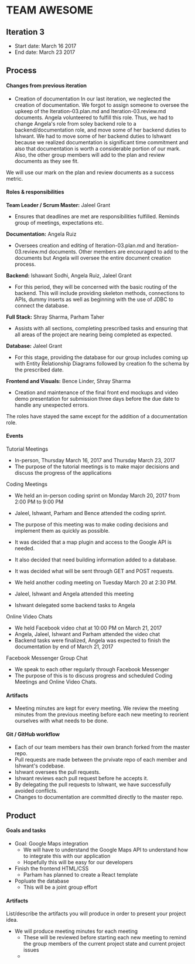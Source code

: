 # TEAM AWESOME



## Iteration 3

 * Start date: March 16 2017
 * End date: March 23 2017

## Process

#### Changes from previous iteration

* Creation of documentation
In our last iteration, we neglected the creation of documentation. We forgot 
to assign someone to oversee the upkeep of the Iteration-03.plan.md and 
Iteration-03.review.md documents. Angela volunteered to fulfill this role. 
Thus, we had to change Angela's role from soley backend role to a
backend/documentation role, and move some of her backend duties to Ishwant.
We had to move some of her backend duties to Ishwant because we realized
documentation is significant time commitment and also that documentation
is worth a considerable portion of our mark. Also, the other group
members will add to the plan and review documents as they see fit. 

We will use our mark on the plan and review documents as a success metric.


#### Roles & responsibilities

**Team Leader / Scrum Master:** Jaleel Grant 

* Ensures that deadlines are met are responsibilities fulfilled. Reminds group of meetings, expectations etc.

**Documentation:** Angela Ruiz

* Oversees creation and editing of Iteration-03.plan.md and 
Iteration-03.review.md documents. Other members are encouraged to add
to the documents but Angela will oversee the entire document creation
process.


**Backend:** Ishawant Sodhi, Angela Ruiz, Jaleel Grant

* For this period, they will be concerned with the basic routing of the backend. This will include providing skeleton methods, connections to APIs, dummy inserts as well as beginning with the use of JDBC to connect the database.

**Full Stack:** Shray Sharma, Parham Taher

* Assists with all sections, completing prescribed tasks and ensuring that all areas of the project are nearing being completed as expected.  

**Database:** Jaleel Grant

* For this stage, providing the database for our group includes coming up with Entity Relationship Diagrams followed by creation fo the schema by the prescribed date. 

**Frontend and Visuals:** Bence Linder, Shray Sharma

* Creation and maintenance of the final front end mockups and video demo presentation for submission three days before the due date to handle any unexpected errors.

The roles have stayed the same except for the addition of a 
documentation role.


#### Events

Tutorial Meetings

 * In-person, Thursday March 16, 2017 and Thursday March 23, 2017
 * The purpose of the tutorial meetings is to make major decisions
 and discuss the progress of the applications

Coding Meetings
 * We held an in-person coding sprint on Monday March 20, 2017 from 2:00 PM to 9:00 PM
 * Jaleel, Ishwant, Parham and Bence attended the coding sprint.
 * The purpose of this meeting was to make coding decisions and 
 implement them as quickly as possible.
 * It was decided that a map plugin and access to the Google API
 is needed.
 * It also decided that need building information added to a 
 database.
 * It was decided what will be sent through GET and POST requests.

 * We held another coding meeting on Tuesday March 20 at 2:30 PM.
 * Jaleel, Ishwant and Angela attended this meeting
 * Ishwant delegated some backend tasks to Angela

Online Video Chats
 * We held Facebook video chat at 10:00 PM on March 21, 2017
 * Angela, Jaleel, Ishwant and Parham attended the video chat
 * Backend tasks were finalized, Angela was expected to finish
 the documentation by end of March 21, 2017

Facebook Messenger Group Chat
 * We speak to each other regularly through Facebook Messenger
 * The purpose of this is to discuss progress and scheduled
 Coding Meetings and Online Video Chats.


#### Artifacts

* Meeting minutes are kept for every meeting.
We review the meeting minutes from the previous meeting before
each new meeting to reorient ourselves with what needs to be done.

#### Git / GitHub workflow

* Each of our team members has their own branch forked from the
master repo.
* Pull requests are made between the prvivate repo of each member
and Ishwant's codebase.
* Ishwant oversees the pull requests.
* Ishwant reviews each pull request before he accepts it.
* By delegating the pull requests to Ishwant, we have successfully
avoided conflicts.
* Changes to documentation are committed directly to the master repo.


## Product

#### Goals and tasks

 * Goal: Google Maps integration
 	- We will have to understand the Google Maps API to understand how to integrate this with our application
 	- Hopefully this will be easy for our developers
 * Finish the frontend HTML/CSS
 	- Parham has planned to create a React template
 * Popluate the database
 	- This will be a joint group effort

#### Artifacts

List/describe the artifacts you will produce in order to present your project idea.

 * We will produce meeting minutes for each meeting
 	- These will be reviewed before starting each new meeting to remind the group members of the current project state and 
 	current project issues
 	- 